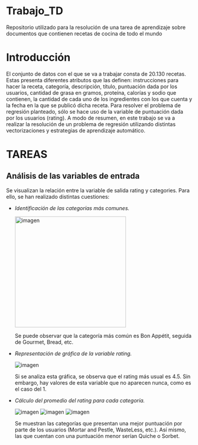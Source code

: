 # Trabajo_TD
Repositorio utilizado para la resolución de una tarea de aprendizaje sobre documentos que contienen recetas de cocina de todo el mundo

# **Introducción**
El conjunto de datos con el que se va a trabajar consta de 20.130 recetas. Estas presenta diferentes atributos que las definen: instrucciones para hacer la receta, categoría, descripción, título, puntuación dada por los usuarios, cantidad de grasa en gramos, proteína, calorías y sodio que contienen, la cantidad de cada uno de los ingredientes con los que cuenta y la fecha en la que se publicó dicha receta. Para resolver el problema de regresión planteado, sólo se hace uso de la variable de puntuación dada por los usuarios (rating). A modo de resumen, en este trabajo se va a realizar la resolución de un problema de regresión utilizando distintas vectorizaciones y estrategias de aprendizaje automático.

# **TAREAS**
## **Análisis de las variables de entrada**
Se visualizan la relación entre la variable de salida rating y categories. Para ello, se han realizado distintas cuestiones:
- *Identificación de las categorías más comunes.*
  
  <img src="https://github.com/user-attachments/assets/09935637-8ee6-4533-95ba-7535921cb15c" alt="imagen" width="300">

  Se puede observar que la categoría más común es Bon Appétit, seguida de Gourmet, Bread, etc.

- *Representación de gráfica de la variable rating.*

  ![imagen](https://github.com/user-attachments/assets/46e2c2e4-53e9-4eb9-9cd5-32f743127d79)

  Si se analiza esta gráfica, se observa que el rating más usual es 4.5. Sin embargo, hay valores de esta variable que no aparecen nunca, como es el caso del 1.

- *Cálculo del promedio del rating para cada categoría.*

  ![imagen](https://github.com/user-attachments/assets/2fb51953-5e12-41b5-aeea-6674f02ebf7f)
  ![imagen](https://github.com/user-attachments/assets/7f929654-c89e-447d-bb8c-e47ac40e67c9)
  ![imagen](https://github.com/user-attachments/assets/70f53a8c-327f-4590-afff-8e8f951c0b08)

  Se muestran las categorías que presentan una mejor puntuación por parte de los usuarios (Mortar and Pestle, WasteLess, etc.). Así mismo, las que cuentan con una puntuación menor serían Quiche o Sorbet.



  


